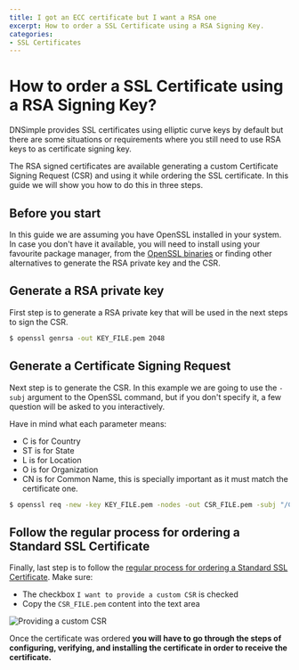 ```yaml
---
title: I got an ECC certificate but I want a RSA one
excerpt: How to order a SSL Certificate using a RSA Signing Key.
categories:
- SSL Certificates
---
```


# How to order a SSL Certificate using a RSA Signing Key?

DNSimple provides SSL certificates using elliptic curve keys by default but there are some situations or requirements where you still need to use RSA keys to as certificate signing key.

The RSA signed certificates are available generating a custom Certificate Signing Request (CSR) and using it while ordering the SSL certificate. In this guide we will show you how to do this in three steps.

## Before you start

In this guide we are assuming you have OpenSSL installed in your system.  In case you don't have it available, you will need to install using your favourite package manager, from the [OpenSSL binaries](https://wiki.openssl.org/index.php/Binaries) or finding other alternatives to generate the RSA private key and the CSR.

## Generate a RSA private key

First step is to generate a RSA private key that will be used in the next steps to sign the CSR.

```bash
$ openssl genrsa -out KEY_FILE.pem 2048
```

## Generate a Certificate Signing Request

Next step is to generate the CSR. In this example we are going to use the `-subj` argument to the OpenSSL command, but if you don't specify it, a few question will be asked to you interactively.

<info>
Have in mind what each parameter means:

* C is for Country
* ST is for State
* L is for Location
* O is for Organization
* CN is for Common Name, this is specially important as it must match the certificate one.
</info>

```bash
$ openssl req -new -key KEY_FILE.pem -nodes -out CSR_FILE.pem -subj "/C=US/ST=FL/L=Melburne/O=dnsimple/CN=sep0901.jacegu.work"
```

## Follow the regular process for ordering a Standard SSL Certificate

Finally, last step is to follow the [regular process for ordering a Standard SSL Certificate](/articles/ordering-standard-certificate/). Make sure:

* The checkbox `I want to provide a custom CSR` is checked
* Copy the `CSR_FILE.pem` content into the text area

![Providing a custom CSR](/files/provide-custom-csr.png)

Once the certificate was ordered **you will have to go through the steps of configuring, verifying, and installing the certificate in order to receive the certificate.**
